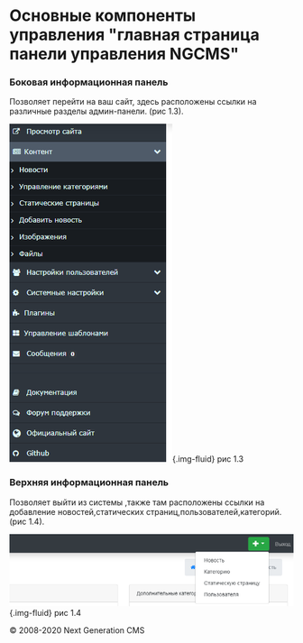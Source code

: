 Основные компоненты управления "главная страница панели управления NGCMS"
=========================================================================

### Боковая информационная панель

Позволяет перейти на ваш сайт, здесь расположены ссылки на различные разделы админ-панели. (рис 1.3).

![Главная страница системы управления](images/screenshots/main_1.png){.img-fluid}
рис 1.3

### Верхняя информационная панель

 Позволяет выйти из системы ,также там расположены ссылки на добавление новостей,статических страниц,пользователей,категорий. (рис 1.4).

![Главная страница системы управления](images/screenshots/main_2.png){.img-fluid}
рис 1.4

© 2008-2020 Next Generation CMS
